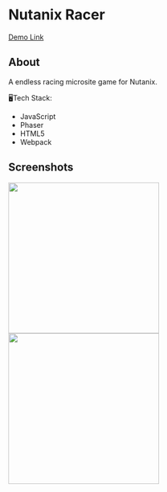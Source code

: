 # Nutanix Racer
[Demo Link](https://nutanix-racer.netlify.app)

## About
A endless racing microsite game for Nutanix.

:desktop_computer:Tech Stack:
* JavaScript
* Phaser
* HTML5
* Webpack

## Screenshots
<p float="left">
  <img src="https://user-images.githubusercontent.com/76507555/112199115-caa0c580-8c48-11eb-8a2a-3f1da5abec94.png" width="300" />
  <img src="https://user-images.githubusercontent.com/76507555/112199383-13587e80-8c49-11eb-80ec-40197239d8eb.png" width="300" /> 
</p>
